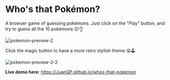 # Who's that Pokémon?

A browser game of guessing pokémons. Just click on the "Play" button, and try to guess all the 10 pokémons 😌👌

![pokemon-preview-2](https://user-images.githubusercontent.com/11776905/197400846-185ee6ee-3f19-4740-aa7b-99901eaa7298.gif)

Click the magic button to have a more retro stylish theme 😝🕹️

![pokemon-preview-2-2](https://user-images.githubusercontent.com/11776905/197400854-d87b1ff8-77e4-477d-aebc-6c417547bbf5.gif)

**Live demo here**: https://JuanQP.github.io/whos-that-pokemon
